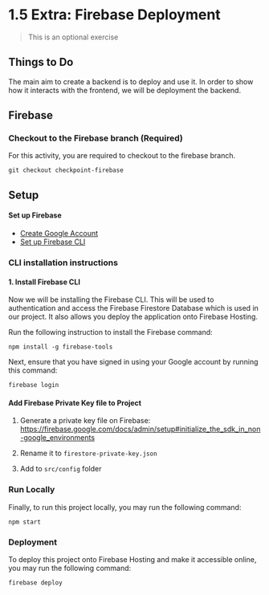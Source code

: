 # 1.5 Extra: Firebase Deployment

> This is an optional exercise

## Things to Do

The main aim to create a backend is to deploy and use it. In order to show how it interacts with the frontend, we will be deployment the backend.

## Firebase

### Checkout to the Firebase branch (Required)

For this activity, you are required to checkout to the firebase branch.

```
git checkout checkpoint-firebase
```

## Setup

#### Set up Firebase

- [Create Google Account](https://accounts.google.com/v3/signin)
- [Set up Firebase CLI](https://firebase.google.com/docs/cli)

### CLI installation instructions

#### 1. Install Firebase CLI

Now we will be installing the Firebase CLI. This will be used to authentication and access the Firebase Firestore Database which is used in our project. It also allows you deploy the application onto Firebase Hosting.

Run the following instruction to install the Firebase command:

```
npm install -g firebase-tools
```

Next, ensure that you have signed in using your Google account by running this command:

```
firebase login
```

#### Add Firebase Private Key file to Project

1. Generate a private key file on Firebase: https://firebase.google.com/docs/admin/setup#initialize_the_sdk_in_non-google_environments

2. Rename it to `firestore-private-key.json`

3. Add to `src/config` folder

### Run Locally

Finally, to run this project locally, you may run the following command:

```
npm start
```

### Deployment

To deploy this project onto Firebase Hosting and make it accessible online, you may run the following command:

```
firebase deploy
```

